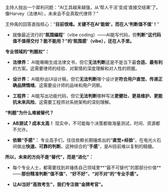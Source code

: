 主持人抛出一个犀利问题：“AI工具越来越强，从‘帮人干活’变成‘直接交结果’了。像Harvey（法律AI），未来会不会真取代律师？”

王仲禹的回答直指核心：“**目前很难。关键不在AI‘能做’，而在人‘判断值不值’！**”

- 就像最近流行的“**氛围编程**”（vibe coding）——AI能写代码，但**判断“这代码值不值得交付？能不能用？”的‘氛围感’（vibe），还在人手里。**
    

**专业领域的“判题权”：**

- **法律界：** AI能唰唰生成法律文书，但它**无法判断**这是不是当下最**合适、最有利**的方案。这需要律师的经验、对案情的深度理解和对人性的把握。
    
- **设计界：** AI能秒出UI设计稿，但它**无法判断**哪个设计更**符合用户直觉、传递正确品牌情绪**。这需要设计师的品味和用户洞察。
    
- **工程界：** AI能写出功能代码，但它**无法判断**哪种写法**更健壮、更易维护、更能抗未来风险**。这需要工程师对系统架构的深刻理解。
    

**“判题”为什么难被替代？**

- **AB测试？成本太高！** 现实中，不可能每个决策都做海量测试，时间、资源都不允许。
    
- **依赖“手感”：** 专业高手们，往往依赖长期锤炼出的“**直觉+经验**”，在电光火石间做出**快速、可靠的判断**。这种综合的“**手感**”，是AI目前难以复制的精髓。
    

**所以，未来的方向不是“替代”，而是“进化”：**

- 每个专业人士，都需要找到并锤炼自己领域里**“最不可替代”的那部分价值**——**那份精准判断“值不值”、“好不好”、“对不对”的“专业手感”。**
    
- **让AI当好“高效考生”，我们专注做“金牌考官”。**